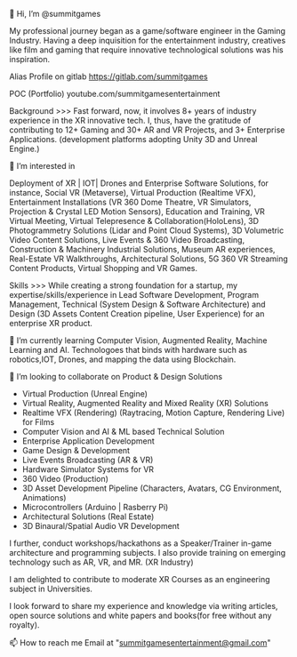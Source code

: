 👋 Hi, I’m @summitgames

My professional journey began as a game/software engineer in the Gaming Industry. Having a deep inquisition for the entertainment industry, creatives like film and gaming that require innovative technological solutions was his inspiration.

Alias Profile on gitlab
https://gitlab.com/summitgames

POC (Portfolio)
youtube.com/summitgamesentertainment

Background >>>
Fast forward, now, it involves 8+ years of industry experience in the XR innovative tech. I, thus, have the gratitude of contributing to 12+ Gaming and 30+ AR and VR Projects, and 3+ Enterprise Applications. (development platforms adopting Unity 3D and Unreal Engine.)

👀 I’m interested in

Deployment of XR | IOT| Drones and Enterprise Software Solutions, for instance, Social VR (Metaverse), Virtual Production (Realtime VFX), Entertainment Installations (VR 360 Dome Theatre, VR Simulators, Projection & Crystal LED Motion Sensors), Education and Training, VR Virtual Meeting, Virtual Telepresence & Collaboration(HoloLens), 3D Photogrammetry Solutions (Lidar and Point Cloud Systems), 3D Volumetric Video Content Solutions, Live Events & 360 Video Broadcasting, Construction & Machinery Industrial Solutions, Museum AR experiences, Real-Estate VR Walkthroughs, Architectural Solutions, 5G 360 VR Streaming Content Products, Virtual Shopping and VR Games.


Skills >>>
While creating a strong foundation for a startup, my expertise/skills/experience in Lead Software Development, Program Management, Technical (System Design & Software Architecture) and Design (3D Assets Content Creation pipeline, User Experience) for an enterprise XR product.


🌱 I’m currently learning
Computer Vision, Augmented Reality, Machine Learning and AI. Technologoes that binds with hardware such as robotics,IOT, Drones, and mapping the data using Blockchain.


💞️ I’m looking to collaborate on
Product & Design Solutions

- Virtual Production (Unreal Engine)
- Virtual Reality, Augmented Reality and Mixed Reality (XR) Solutions
- Realtime VFX (Rendering) (Raytracing, Motion Capture, Rendering Live) for Films
- Computer Vision and AI & ML based Technical Solution
- Enterprise Application Development
- Game Design & Development
- Live Events Broadcasting (AR & VR)
- Hardware Simulator Systems for VR
- 360 Video (Production)
- 3D Asset Development Pipeline (Characters, Avatars, CG Environment, Animations)
- Microcontrollers (Arduino | Rasberry Pi)
- Architectural Solutions (Real Estate)
- 3D Binaural/Spatial Audio VR Development

I further, conduct workshops/hackathons as a Speaker/Trainer in-game architecture and programming subjects. I also provide training on emerging technology such as AR, VR, and MR. (XR Industry)

I am delighted to contribute to moderate XR Courses as an engineering subject in Universities.

I look forward to share my experience and knowledge via writing articles, open source solutions and white papers and books(for free without any royalty).

📫 How to reach me 
Email at "summitgamesentertainment@gmail.com"


<!---
summitgames/summitgames is a ✨ special ✨ repository because its `README.md` (this file) appears on your GitHub profile.
You can click the Preview link to take a look at your changes.
--->
